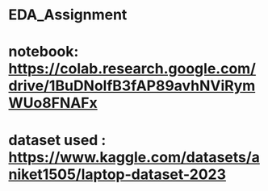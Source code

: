 # EDA_Assignment


# notebook: https://colab.research.google.com/drive/1BuDNolfB3fAP89avhNViRymWUo8FNAFx


# dataset used : https://www.kaggle.com/datasets/aniket1505/laptop-dataset-2023
